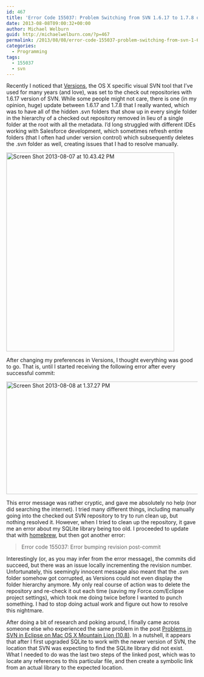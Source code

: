 ```yaml
---
id: 467
title: 'Error Code 155037: Problem Switching from SVN 1.6.17 to 1.7.8 on OS X'
date: 2013-08-08T09:00:32+00:00
author: Michael Welburn
guid: http://michaelwelburn.com/?p=467
permalink: /2013/08/08/error-code-155037-problem-switching-from-svn-1-6-17-to-1-7-8-on-os-x/
categories:
  - Programming
tags:
  - 155037
  - svn
---
```

Recently I noticed that <a title="Versions" href="http://versionsapp.com/" target="_blank">Versions</a>, the OS X specific visual SVN tool that I&#8217;ve used for many years (and love), was set to the check out repositories with 1.6.17 version of SVN. While some people might not care, there is one (in my opinion, huge) update between 1.6.17 and 1.7.8 that I really wanted, which was to have all of the hidden .svn folders that show up in every single folder in the hierarchy of a checked out repository removed in lieu of a single folder at the root with all the metadata. I&#8217;d long struggled with different IDEs working with Salesforce development, which sometimes refresh entire folders (that I often had under version control) which subsequently deletes the .svn folder as well, creating issues that I had to resolve manually.

<!--more-->

[<img class="aligncenter size-full wp-image-468" alt="Screen Shot 2013-08-07 at 10.43.42 PM" src="http://michaelwelburn.com/wp-content/uploads/2013/08/Screen-Shot-2013-08-07-at-10.43.42-PM.png" width="442" height="523" srcset="http://michaelwelburn.com/wp-content/uploads/2013/08/Screen-Shot-2013-08-07-at-10.43.42-PM.png 442w, http://michaelwelburn.com/wp-content/uploads/2013/08/Screen-Shot-2013-08-07-at-10.43.42-PM-253x300.png 253w" sizes="(max-width: 442px) 100vw, 442px" />](http://michaelwelburn.com/wp-content/uploads/2013/08/Screen-Shot-2013-08-07-at-10.43.42-PM.png)

After changing my preferences in Versions, I thought everything was good to go. That is, until I started receiving the following error after every successful commit:

<img class="aligncenter size-full wp-image-473" alt="Screen Shot 2013-08-08 at 1.37.27 PM" src="http://michaelwelburn.com/wp-content/uploads/2013/08/Screen-Shot-2013-08-08-at-1.37.27-PM.png" width="513" height="296" srcset="http://michaelwelburn.com/wp-content/uploads/2013/08/Screen-Shot-2013-08-08-at-1.37.27-PM.png 513w, http://michaelwelburn.com/wp-content/uploads/2013/08/Screen-Shot-2013-08-08-at-1.37.27-PM-300x173.png 300w" sizes="(max-width: 513px) 100vw, 513px" />

This error message was rather cryptic, and gave me absolutely no help (nor did searching the internet). I tried many different things, including manually going into the checked out SVN repository to try to run clean up, but nothing resolved it. However, when I tried to clean up the repository, it gave me an error about my SQLite library being too old. I proceeded to update that with <a title="Homebrew" href="http://brew.sh/" target="_blank">homebrew</a>, but then got another error:

> Error code 155037: Error bumping revision post-commit

Interestingly (or, as you may infer from the error message), the commits did succeed, but there was an issue locally incrementing the revision number. Unfortunately, this seemingly innocent message also meant that the .svn folder somehow got corrupted, as Versions could not even display the folder hierarchy anymore. My only real course of action was to delete the repository and re-check it out each time (saving my Force.com/Eclipse project settings), which took me doing twice before I wanted to punch something. I had to stop doing actual work and figure out how to resolve this nightmare.

After doing a bit of research and poking around, I finally came across someone else who experienced the same problem in the post <a title="Problems with SVN in Eclipse on Mac OS X Mountain Lion (10.8)" href="http://benohead.com/problems-with-svn-in-eclipse-on-mac-os-x-mountain-lion-10-8/" target="_blank">Problems in SVN in Eclipse on Mac OS X Mountain Lion (10.8)</a>. In a nutshell, it appears that after I first upgraded SQLite to work with the newer version of SVN, the location that SVN was expecting to find the SQLite library did not exist. What I needed to do was the last two steps of the linked post, which was to locate any references to this particular file, and then create a symbolic link from an actual library to the expected location.

&nbsp;
